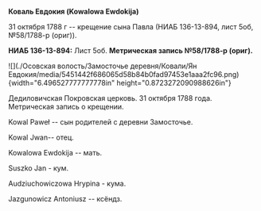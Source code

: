 **Коваль Евдокия (Kowalowa Ewdokija)**

31 октября 1788 г -- крещение сына Павла (НИАБ 136-13-894, лист 5об,
№58/1788-р (ориг)).

**НИАБ 136-13-894:** Лист 5об. **Метрическая запись №58/1788-р (ориг).**

![](./Осовская волость/Замосточье деревня/Ковали/Ян Евдокия/media/5451442f686065d58b84b0fad97453e1aaa2fc96.png){width="6.496527777777778in"
height="0.8723272090988626in"}

Дедиловичская Покровская церковь. 31 октября 1788 года. Метрическая
запись о крещении.

Kowal Paweł -- сын родителей с деревни Замосточье.

Kowal Jwan-- отец.

Kowalowa Ewdokija -- мать.

Suszko Jan - кум.

Audziuchowiczowa Hrypina - кума.

Jazgunowicz Antoniusz -- ксёндз.
